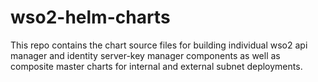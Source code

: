 # wso2-helm-charts
This repo contains the chart source files for building individual wso2 api manager and identity server-key manager components as well as composite master charts for internal and external subnet deployments.
